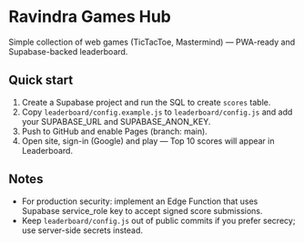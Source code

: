 # Ravindra Games Hub


Simple collection of web games (TicTacToe, Mastermind) — PWA-ready and Supabase-backed leaderboard.


## Quick start
1. Create a Supabase project and run the SQL to create `scores` table.
2. Copy `leaderboard/config.example.js` to `leaderboard/config.js` and add your SUPABASE_URL and SUPABASE_ANON_KEY.
3. Push to GitHub and enable Pages (branch: main).
4. Open site, sign-in (Google) and play — Top 10 scores will appear in Leaderboard.


## Notes
- For production security: implement an Edge Function that uses Supabase service_role key to accept signed score submissions.
- Keep `leaderboard/config.js` out of public commits if you prefer secrecy; use server-side secrets instead.